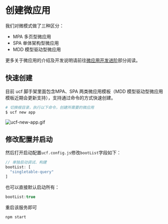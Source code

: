 # 创建微应用


我们对微模式做了三种区分：

- MPA 多页型微应用
- SPA 单体架构型微应用
- MDD 模型驱动型微应用

更多关于微应用的介绍及开发说明请前往[微应用开发进阶](https://www.yuque.com/ucf-web/book/wkf6qs)部分阅读。

<a name="433d87d0"></a>
## 快速创建

目前 ucf 脚手架里面包含MPA、SPA 两类微应用模板（MDD 模型驱动型微应用模板近期会更新支持），支持通过命令的方式快速创建。

```bash
# 切换根目录，执行以下命令，创建所需要的微应用
$ ucf new app
```



![ucf-new-app.gif](https://cdn.nlark.com/yuque/0/2019/gif/192735/1553065064713-257f63d7-ffc9-4b36-a53f-512d61a318ff.gif#align=left&display=inline&height=481&name=ucf-new-app.gif&originHeight=481&originWidth=671&size=74110&status=done&width=671)

<a name="eef2657a"></a>
## 修改配置并启动

然后打开启动配置`ucf.config.js`修改`bootList`字段如下：

```javascript
// 单独启动调试、构建
bootList: [
  "singletable-query"
]
```

也可以直接默认启动所有：

```javascript
bootList:true
```

重启该服务即可

```bash
npm start
```

<a name="d41d8cd9"></a>
## 
